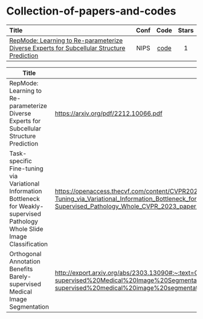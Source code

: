 # Collection-of-papers-and-codes
| Title | Conf | Code | Stars |
|:--------|:--------:|:--------:|:--------:|
| [RepMode: Learning to Re-parameterize Diverse Experts for Subcellular Structure Prediction](https://arxiv.org/pdf/2212.10066.pdf) | NIPS | [code](https://github.com/Correr-Zhou/RepMode) | 1 | 

|    Title    |   Paper   |   Code   |
|    ---      |    ---    |   ---    |
| RepMode: Learning to Re-parameterize Diverse Experts for Subcellular Structure Prediction | https://arxiv.org/pdf/2212.10066.pdf | https://github.com/Correr-Zhou/RepMode |
| Task-specific Fine-tuning via Variational Information Bottleneck for Weakly-supervised Pathology Whole Slide Image Classification | https://openaccess.thecvf.com/content/CVPR2023/html/Li_Task-Specific_Fine-Tuning_via_Variational_Information_Bottleneck_for_Weakly-Supervised_Pathology_Whole_CVPR_2023_paper.html | https://github.com/invoker-LL/WSI-finetuning |
| Orthogonal Annotation Benefits Barely-supervised Medical Image Segmentation |http://export.arxiv.org/abs/2303.13090#:~:text=Orthogonal%20Annotation%20Benefits%20Barely-supervised%20Medical%20Image%20Segmentation%20Heng,the%20performance%20of%203D%20semi-supervised%20medical%20image%20segmentation.  | https://github.com/HengCai-NJU/DeSCO |
